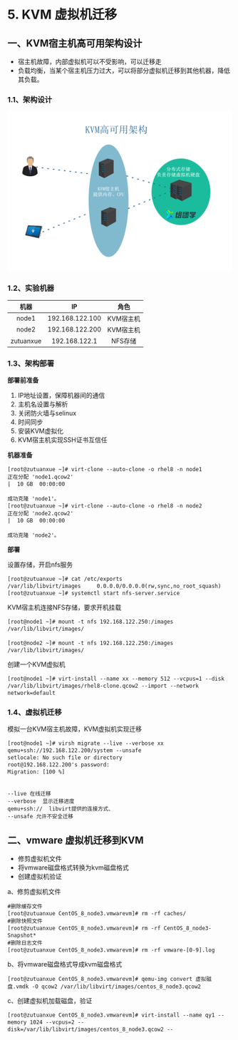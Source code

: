 # 5. KVM 虚拟机迁移

## 一、KVM宿主机高可用架构设计

- 宿主机故障，内部虚拟机可以不受影响，可以迁移走
- 负载均衡，当某个宿主机压力过大，可以将部分虚拟机迁移到其他机器，降低其负载。

### 1.1、架构设计

![KVM虚拟机容灾架构.png](assets/KVM虚拟机容灾架构-20230610173809-fr6ytth.png)

### 1.2、实验机器

|机器|IP|角色|
| :-------: | :-------------: | :-------: |
|node1|192.168.122.100|KVM宿主机|
|node2|192.168.122.200|KVM宿主机|
|zutuanxue|192.168.122.1|NFS存储|

### 1.3、架构部署

**部署前准备**

1. IP地址设置，保障机器间的通信
2. 主机名设置与解析
3. 关闭防火墙与selinux
4. 时间同步
5. 安装KVM虚拟化
6. KVM宿主机实现SSH证书互信任

**机器准备**

```
[root@zutuanxue ~]# virt-clone --auto-clone -o rhel8 -n node1
正在分配 'node1.qcow2'                                                                                     |  10 GB  00:00:00     

成功克隆 'node1'。
[root@zutuanxue ~]# virt-clone --auto-clone -o rhel8 -n node2
正在分配 'node2.qcow2'                                                                                     |  10 GB  00:00:00     

成功克隆 'node2'。
```

**部署**

设置存储，开启nfs服务

```
[root@zutuanxue ~]# cat /etc/exports
/var/lib/libvirt/images     0.0.0.0/0.0.0.0(rw,sync,no_root_squash)
[root@zutuanxue ~]# systemctl start nfs-server.service
```

KVM宿主机连接NFS存储，要求开机挂载

```
[root@node1 ~]# mount -t nfs 192.168.122.250:/images /var/lib/libvirt/images/

[root@node2 ~]# mount -t nfs 192.168.122.250:/images /var/lib/libvirt/images/
```

创建一个KVM虚拟机

```
[root@node1 ~]# virt-install --name xx --memory 512 --vcpus=1 --disk /var/lib/libvirt/images/rhel8-clone.qcow2 --import --network network=default
```

### 1.4、虚拟机迁移

模拟一台KVM宿主机故障，KVM虚拟机实现迁移

```
[root@node1 ~]# virsh migrate --live --verbose xx qemu+ssh://192.168.122.200/system --unsafe
setlocale: No such file or directory
root@192.168.122.200's password: 
Migration: [100 %]


--live 在线迁移
--verbose  显示迁移进度
qemu+ssh://  libvirt提供的连接方式、
--unsafe 允许不安全迁移
```

## 二、vmware 虚拟机迁移到KVM

- 修剪虚拟机文件
- 将vmware磁盘格式转换为kvm磁盘格式
- 创建虚拟机验证

a、修剪虚拟机文件

```
#删除缓存文件
[root@zutuanxue CentOS_8_node3.vmwarevm]# rm -rf caches/
#删除快照文件
[root@zutuanxue CentOS_8_node3.vmwarevm]# rm -rf CentOS_8_node3-Snapshot*
#删除日志文件
[root@zutuanxue CentOS_8_node3.vmwarevm]# rm -rf vmware-[0-9].log
```

b、将vmware磁盘格式导成kvm磁盘格式

```
[root@zutuanxue CentOS_8_node3.vmwarevm]# qemu-img convert 虚拟磁盘.vmdk -O qcow2 /var/lib/libvirt/images/centos_8_node3.qcow2
```

c、创建虚拟机加载磁盘，验证

```
[root@zutuanxue CentOS_8_node3.vmwarevm]# virt-install --name qy1 --memory 1024 --vcpus=2 --disk=/var/lib/libvirt/images/centos_8_node3.qcow2 --
```
